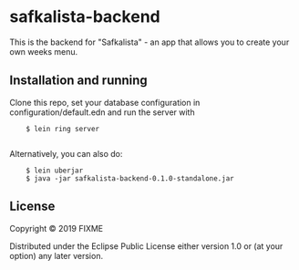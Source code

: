 # safkalista-backend

This is the backend for "Safkalista" - an app that allows you to create your own weeks menu. 


## Installation and running
Clone this repo, set your database configuration in configuration/default.edn and run the server with
  
```
    $ lein ring server
    
```
Alternatively, you can also do:
```
    $ lein uberjar
    $ java -jar safkalista-backend-0.1.0-standalone.jar
```
## License


Copyright © 2019 FIXME

Distributed under the Eclipse Public License either version 1.0 or (at
your option) any later version.

